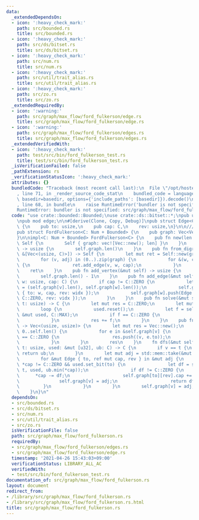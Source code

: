 ```yaml
---
data:
  _extendedDependsOn:
  - icon: ':heavy_check_mark:'
    path: src/bounded.rs
    title: src/bounded.rs
  - icon: ':heavy_check_mark:'
    path: src/ds/bitset.rs
    title: src/ds/bitset.rs
  - icon: ':heavy_check_mark:'
    path: src/num.rs
    title: src/num.rs
  - icon: ':heavy_check_mark:'
    path: src/util/trait_alias.rs
    title: src/util/trait_alias.rs
  - icon: ':heavy_check_mark:'
    path: src/zo.rs
    title: src/zo.rs
  _extendedRequiredBy:
  - icon: ':warning:'
    path: src/graph/max_flow/ford_fulkerson/edge.rs
    title: src/graph/max_flow/ford_fulkerson/edge.rs
  - icon: ':warning:'
    path: src/graph/max_flow/ford_fulkerson/edges.rs
    title: src/graph/max_flow/ford_fulkerson/edges.rs
  _extendedVerifiedWith:
  - icon: ':heavy_check_mark:'
    path: test/src/bin/ford_fulkerson_test.rs
    title: test/src/bin/ford_fulkerson_test.rs
  _isVerificationFailed: false
  _pathExtension: rs
  _verificationStatusIcon: ':heavy_check_mark:'
  attributes: {}
  bundledCode: "Traceback (most recent call last):\n  File \"/opt/hostedtoolcache/Python/3.9.4/x64/lib/python3.9/site-packages/onlinejudge_verify/documentation/build.py\"\
    , line 71, in _render_source_code_stat\n    bundled_code = language.bundle(stat.path,\
    \ basedir=basedir, options={'include_paths': [basedir]}).decode()\n  File \"/opt/hostedtoolcache/Python/3.9.4/x64/lib/python3.9/site-packages/onlinejudge_verify/languages/user_defined.py\"\
    , line 68, in bundle\n    raise RuntimeError('bundler is not specified: {}'.format(path.as_posix()))\n\
    RuntimeError: bundler is not specified: src/graph/max_flow/ford_fulkerson.rs\n"
  code: "use crate::bounded::Bounded;\nuse crate::ds::bitset::*;\npub use crate::num::*;\n\
    \npub mod edge;\n\n#[derive(Clone, Copy, Debug)]\npub struct Edge<C: Num + Bounded>\
    \ {\n    pub to: usize,\n    pub cap: C,\n    rev: usize,\n}\n\n/// O(FE)\n#[derive(Clone)]\n\
    pub struct FordFulkerson<C: Num + Bounded> {\n    pub graph: Vec<Vec<Edge<C>>>,\n\
    }\n\nimpl<C: Num + Bounded> FordFulkerson<C> {\n    pub fn new(len: usize) ->\
    \ Self {\n        Self { graph: vec![Vec::new(); len] }\n    }\n    pub fn len(&self)\
    \ -> usize {\n        self.graph.len()\n    }\n    pub fn from_digraph(graph:\
    \ &[Vec<(usize, C)>]) -> Self {\n        let mut ret = Self::new(graph.len());\n\
    \        for (v, adj) in (0..).zip(graph) {\n            for &(w, cap) in adj\
    \ {\n                ret.add_edge(v, w, cap);\n            }\n        }\n    \
    \    ret\n    }\n    pub fn add_vertex(&mut self) -> usize {\n        self.graph.push(Vec::new());\n\
    \        self.graph.len() - 1\n    }\n    pub fn add_edge(&mut self, v: usize,\
    \ w: usize, cap: C) {\n        if cap != C::ZERO {\n            let (vidx, widx)\
    \ = (self.graph[v].len(), self.graph[w].len());\n            self.graph[v].push(Edge\
    \ { to: w, cap, rev: widx });\n            self.graph[w].push(Edge { to: v, cap:\
    \ C::ZERO, rev: vidx });\n        }\n    }\n    pub fn solve(&mut self, s: usize,\
    \ t: usize) -> C {\n        let mut res = C::ZERO;\n        let mut used = new_bitset(self.graph.len());\n\
    \        loop {\n            used.reset();\n            let f = self.dfs(s, t,\
    \ &mut used, C::MAX);\n            if f == C::ZERO {\n                return res;\n\
    \            }\n            res += f;\n        }\n    }\n    pub fn min_cut(&self)\
    \ -> Vec<(usize, usize)> {\n        let mut res = Vec::new();\n        for v in\
    \ 0..self.len() {\n            for e in &self.graph[v] {\n                if e.cap\
    \ == C::ZERO {\n                    res.push((v, e.to));\n                }\n\
    \            }\n        }\n        res\n    }\n    fn dfs(&mut self, v: usize,\
    \ t: usize, used: &mut [u32], ub: C) -> C {\n        if v == t {\n           \
    \ return ub;\n        }\n        let mut adj = std::mem::take(&mut self.graph[v]);\n\
    \        for &mut Edge { to, ref mut cap, rev } in &mut adj {\n            if\
    \ *cap != C::ZERO && used.set_bit(to) {\n                let df = self.dfs(to,\
    \ t, used, ub.min(*cap));\n                if df != C::ZERO {\n              \
    \      *cap -= df;\n                    self.graph[to][rev].cap += df;\n     \
    \               self.graph[v] = adj;\n                    return df;\n       \
    \         }\n            }\n        }\n        self.graph[v] = adj;\n        C::ZERO\n\
    \    }\n}\n"
  dependsOn:
  - src/bounded.rs
  - src/ds/bitset.rs
  - src/num.rs
  - src/util/trait_alias.rs
  - src/zo.rs
  isVerificationFile: false
  path: src/graph/max_flow/ford_fulkerson.rs
  requiredBy:
  - src/graph/max_flow/ford_fulkerson/edges.rs
  - src/graph/max_flow/ford_fulkerson/edge.rs
  timestamp: '2021-04-26 15:43:03+09:00'
  verificationStatus: LIBRARY_ALL_AC
  verifiedWith:
  - test/src/bin/ford_fulkerson_test.rs
documentation_of: src/graph/max_flow/ford_fulkerson.rs
layout: document
redirect_from:
- /library/src/graph/max_flow/ford_fulkerson.rs
- /library/src/graph/max_flow/ford_fulkerson.rs.html
title: src/graph/max_flow/ford_fulkerson.rs
---
```

